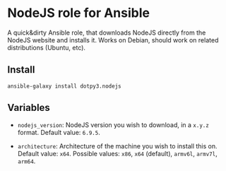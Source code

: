# NodeJS role for Ansible

A quick&dirty Ansible role, that downloads NodeJS directly from the NodeJS website and installs it. Works on Debian, should work on related distributions (Ubuntu, etc).

## Install

```
ansible-galaxy install dotpy3.nodejs
```

## Variables

* `nodejs_version`: NodeJS version you wish to download, in a `x.y.z` format. Default value: `6.9.5`.

* `architecture`: Architecture of the machine you wish to install this on. Default value: `x64`. Possible values: `x86`, `x64` (default), `armv6l`, `armv7l`, `arm64`.
